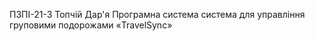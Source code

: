 ПЗПІ-21-3
Топчій Дар'я 
Програмна система система для управління груповими подорожами «TravelSync»


